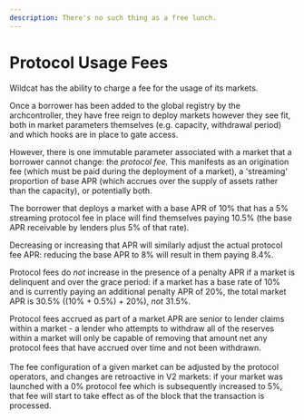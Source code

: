 ```yaml
---
description: There's no such thing as a free lunch.
---
```


# Protocol Usage Fees

Wildcat has the ability to charge a fee for the usage of its markets.

Once a borrower has been added to the global registry by the archcontroller, they have free reign to deploy markets however they see fit, both in market parameters themselves (e.g. capacity, withdrawal period) and which hooks are in place to gate access.

However, there is one immutable parameter associated with a market that a borrower cannot change: the _protocol fee._ This manifests as an origination fee (which must be paid during the deployment of a market), a 'streaming' proportion of base APR (which accrues over the supply of assets rather than the capacity), or potentially both.

The borrower that deploys a market with a base APR of 10% that has a 5% streaming protocol fee in place will find themselves paying 10.5% (the base APR receivable by lenders plus 5% of that rate).

Decreasing or increasing that APR will similarly adjust the actual protocol fee APR: reducing the base APR to 8% will result in them paying 8.4%.

Protocol fees do _not_ increase in the presence of a penalty APR if a market is delinquent and over the grace period: if a market has a base rate of 10% and is currently paying an additional penalty APR of 20%, the total market APR is 30.5% ((10% + 0.5%) + 20%), _not_ 31.5%.

Protocol fees accrued as part of a market APR are senior to lender claims within a market - a lender who attempts to withdraw all of the reserves within a market will only be capable of removing that amount net any protocol fees that have accrued over time and not been withdrawn.\
\
The fee configuration of a given market can be adjusted by the protocol operators, and changes are retroactive in V2 markets: if your market was launched with a 0% protocol fee which is subsequently increased to 5%, that fee will start to take effect as of the block that the transaction is processed.



